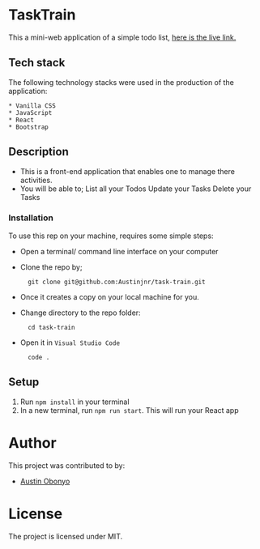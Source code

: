 # TaskTrain

This a mini-web application of a simple todo list, <a href="">here is the live link.</a>

## Tech stack

The following technology stacks were used in the production of the application:

    * Vanilla CSS
    * JavaScript
    * React
    * Bootstrap


## Description

- This is a front-end application that enables one to manage there activities. 
- You will be able to;
    List all your Todos
    Update your Tasks
    Delete your Tasks

### Installation

To use this rep on your machine, requires some simple steps:
- Open a terminal/ command line interface on your computer
- Clone the repo by;

        git clone git@github.com:Austinjnr/task-train.git

- Once it creates a copy on your local machine for you.
- Change directory to the repo folder:

        cd task-train

- Open it in ``Visual Studio Code``

        code .


## Setup

1. Run `npm install` in your terminal
2. In a new terminal, run `npm run start`. This will run your React app

# Author

This project was contributed to by:
- [Austin Obonyo](https://github.com/Austinjnr)

# License
The project is licensed under MIT.
